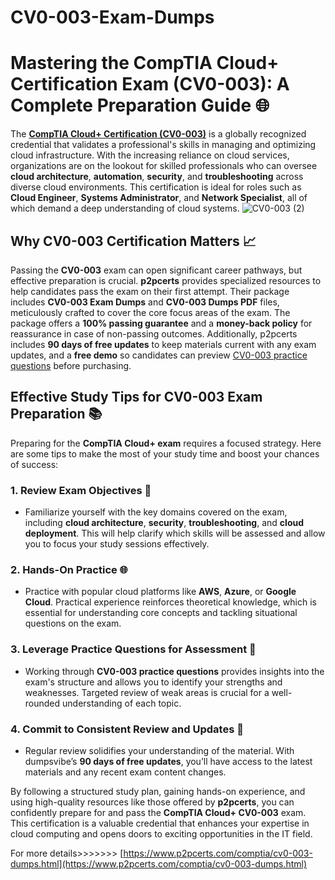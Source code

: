 # CV0-003-Exam-Dumps
# Mastering the CompTIA Cloud+ Certification Exam (CV0-003): A Complete Preparation Guide 🌐

The **[CompTIA Cloud+ Certification (CV0-003)](https://www.p2pcerts.com/comptia/cv0-003-dumps.html)** is a globally recognized credential that validates a professional's skills in managing and optimizing cloud infrastructure. With the increasing reliance on cloud services, organizations are on the lookout for skilled professionals who can oversee **cloud architecture**, **automation**, **security**, and **troubleshooting** across diverse cloud environments. This certification is ideal for roles such as **Cloud Engineer**, **Systems Administrator**, and **Network Specialist**, all of which demand a deep understanding of cloud systems.
![CV0-003 (2)](https://github.com/user-attachments/assets/6b3aa94e-77b6-4a36-8aa6-e0a285e7804f)



## Why CV0-003 Certification Matters 📈

Passing the **CV0-003** exam can open significant career pathways, but effective preparation is crucial. **p2pcerts** provides specialized resources to help candidates pass the exam on their first attempt. Their package includes **CV0-003 Exam Dumps** and **CV0-003 Dumps PDF** files, meticulously crafted to cover the core focus areas of the exam. The package offers a **100% passing guarantee** and a **money-back policy** for reassurance in case of non-passing outcomes. Additionally, p2pcerts includes **90 days of free updates** to keep materials current with any exam updates, and a **free demo** so candidates can preview [CV0-003 practice questions](https://www.p2pcerts.com/comptia/cv0-003-dumps.html) before purchasing.

## Effective Study Tips for CV0-003 Exam Preparation 📚

Preparing for the **CompTIA Cloud+ exam** requires a focused strategy. Here are some tips to make the most of your study time and boost your chances of success:

### 1. Review Exam Objectives 🎯
   - Familiarize yourself with the key domains covered on the exam, including **cloud architecture**, **security**, **troubleshooting**, and **cloud deployment**. This will help clarify which skills will be assessed and allow you to focus your study sessions effectively.

### 2. Hands-On Practice 🌐
   - Practice with popular cloud platforms like **AWS**, **Azure**, or **Google Cloud**. Practical experience reinforces theoretical knowledge, which is essential for understanding core concepts and tackling situational questions on the exam.

### 3. Leverage Practice Questions for Assessment 📝
   - Working through **CV0-003 practice questions** provides insights into the exam's structure and allows you to identify your strengths and weaknesses. Targeted review of weak areas is crucial for a well-rounded understanding of each topic.

### 4. Commit to Consistent Review and Updates 🔄
   - Regular review solidifies your understanding of the material. With dumpsvibe’s **90 days of free updates**, you’ll have access to the latest materials and any recent exam content changes.

By following a structured study plan, gaining hands-on experience, and using high-quality resources like those offered by **p2pcerts**, you can confidently prepare for and pass the **CompTIA Cloud+ CV0-003** exam. This certification is a valuable credential that enhances your expertise in cloud computing and opens doors to exciting opportunities in the IT field.

For more details>>>>>>> [https://www.p2pcerts.com/comptia/cv0-003-dumps.html](https://www.p2pcerts.com/comptia/cv0-003-dumps.html)
